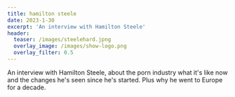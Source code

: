 ```yaml
---
title: hamilton steele
date: 2023-1-30
excerpt: 'An interview with Hamilton Steele'
header:
  teaser: /images/steelehard.jpng
  overlay_image: /images/show-logo.png
  overlay_filter: 0.5
---
```


<!--<iframe src='https://open.spotify.com/embed/episode/3mj5hfPtgp3Ilro0QJKcLW' width='80%' height='232' frameborder='0' allowtransparency='true' allow='encrypted-media'></iframe>-->

An interview with Hamilton Steele, about the porn industry what it's like now and the changes he's seen since he's started. Plus why he went to Europe for a decade.
